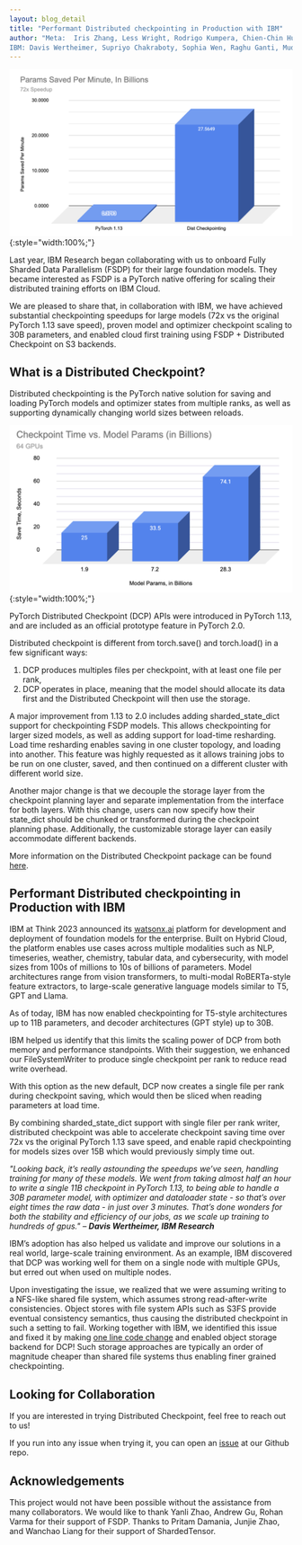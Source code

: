 ```yaml
---
layout: blog_detail
title: "Performant Distributed checkpointing in Production with IBM"
author: "Meta:  Iris Zhang, Less Wright, Rodrigo Kumpera, Chien-Chin Huang,   
IBM: Davis Wertheimer, Supriyo Chakraboty, Sophia Wen, Raghu Ganti, Mudhakar Srivatsa, Seethrami Seelam"
---
```


![Params saved per minute](/assets/images/2023-07-31-performant-distributed-checkpointing-1.png){:style="width:100%;"}


Last year, IBM Research began collaborating with us to onboard Fully Sharded Data Parallelism (FSDP) for their large foundation models. They became interested as FSDP is a PyTorch native offering for scaling their distributed training efforts on IBM Cloud.

We are pleased to share that, in collaboration with IBM, we have achieved substantial checkpointing speedups for large models (72x vs the original PyTorch 1.13 save speed), proven model and optimizer checkpoint scaling to 30B parameters, and enabled cloud first training using FSDP + Distributed Checkpoint on S3 backends.  

## What is a Distributed Checkpoint?

Distributed checkpointing is the PyTorch native solution for saving and loading PyTorch models and optimizer states from multiple ranks, as well as supporting dynamically changing world sizes between reloads.


![Checkpoint time vs model params](/assets/images/2023-07-31-performant-distributed-checkpointing-2.png){:style="width:100%;"}


PyTorch Distributed Checkpoint (DCP) APIs were introduced in PyTorch 1.13, and are included as an official prototype feature in PyTorch 2.0.  

Distributed checkpoint is different from torch.save() and torch.load() in a few significant ways: 

1. DCP produces multiples files per checkpoint, with at least one file per rank, 
2. DCP operates in place, meaning that the model should allocate its data first and the Distributed Checkpoint will then use the storage. 

A major improvement from 1.13 to 2.0 includes adding sharded_state_dict support for checkpointing FSDP models. This allows checkpointing for larger sized models, as well as adding support for load-time resharding. Load time resharding enables saving in one cluster topology, and loading into another.  This feature was highly requested as it allows training jobs to be run on one cluster, saved, and then continued on a different cluster with different world size. 

Another major change is that we decouple the storage layer from the checkpoint planning layer and separate implementation from the interface for both layers. With this change, users can now specify how their state_dict should be chunked or transformed during the checkpoint planning phase. Additionally, the customizable storage layer can easily accommodate different backends.

More information on the Distributed Checkpoint package can be found [here](https://pytorch.org/docs/stable/distributed.checkpoint.html).

## Performant Distributed checkpointing in Production with IBM

IBM at Think 2023 announced its [watsonx.ai](https://www.ibm.com/products/watsonx-ai) platform for development and deployment of foundation models for the enterprise. Built on Hybrid Cloud, the platform enables use cases across multiple modalities such as NLP, timeseries, weather, chemistry, tabular data, and cybersecurity, with model sizes from 100s of millions to 10s of billions of parameters. Model architectures range from vision transformers, to multi-modal RoBERTa-style feature extractors, to large-scale generative language models similar to T5, GPT and Llama. 

As of today, IBM has now enabled checkpointing for T5-style architectures up to 11B parameters, and decoder architectures (GPT style) up to 30B. 

IBM helped us identify that this limits the scaling power of DCP from both memory and performance standpoints. With their suggestion, we enhanced our FileSystemWriter to produce single checkpoint per rank to reduce read write overhead. 

With this option as the new default, DCP now creates a single file per rank during checkpoint saving, which would then be sliced when reading parameters at load time.

By combining sharded_state_dict support with single filer per rank writer, distributed checkpoint was able to accelerate checkpoint saving time over 72x vs the original PyTorch 1.13 save speed, and enable rapid checkpointing for models sizes over 15B which would previously simply time out. 

_"Looking back, it’s really astounding the speedups we’ve seen, handling training for many of these models. We went from taking almost half an hour to write a single 11B checkpoint in PyTorch 1.13, to being able to handle a 30B parameter model, with optimizer and dataloader state - so that’s over eight times the raw data - in just over 3 minutes. That’s done wonders for both the stability and efficiency of our jobs, as we scale up training to hundreds of gpus."  – **Davis Wertheimer, IBM Research**_

IBM’s adoption has also helped us validate and improve our solutions in a real world, large-scale training environment. As an example, IBM discovered that DCP was working well for them on a single node with multiple GPUs, but erred out when used on multiple nodes.

Upon investigating the issue, we realized that we were assuming writing to a NFS-like shared file system, which assumes strong read-after-write consistencies. Object stores with file system APIs such as S3FS provide eventual consistency semantics, thus causing the distributed checkpoint in such a setting to fail. Working together with IBM, we identified this issue and fixed it by making [one line code change](https://research.ibm.com/blog/ibm-pytorch-ai-training) and enabled object storage backend for DCP! Such storage approaches are typically an order of magnitude cheaper than shared file systems thus enabling finer grained checkpointing.

## Looking for Collaboration

If you are interested in trying Distributed Checkpoint, feel free to reach out to us!

If you run into any issue when trying it, you can open an [issue](https://github.com/pytorch/pytorch/labels/module%3A%20distributed_checkpoint) at our Github repo.

## Acknowledgements

This project would not have been possible without the assistance from many collaborators. We would like to thank Yanli Zhao, Andrew Gu, Rohan Varma for their support of FSDP. Thanks to Pritam Damania, Junjie Zhao, and Wanchao Liang for their support of ShardedTensor. 